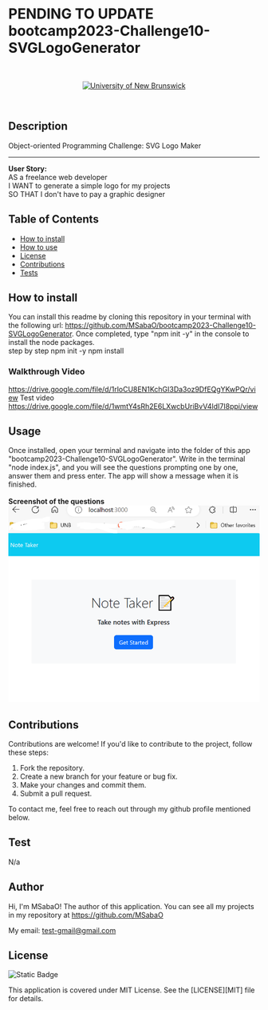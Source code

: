# PENDING TO UPDATE bootcamp2023-Challenge10-SVGLogoGenerator

<br/>
<p align="center">
    <a href="https://unb.ca/cel/bootcamps/coding.html">
        <img alt="University of New Brunswick" src="https://img.shields.io/static/v1.svg?label=bootcamp&message=UNB&color=red" /></a>
    
</p>
<br/>

## Description

Object-oriented Programming Challenge: SVG Logo Maker
<hr>
<b>User Story:</b><br>
AS a freelance web developer <br>
I WANT to generate a simple logo for my projects<br>
SO THAT I don't have to pay a graphic designer<br>


## Table of Contents

- [How to install](#How_to_install)
- [How to use](#usage)
- [License](#license)
- [Contributions](#contributions)
- [Tests](#test)


## How to install
You can install this readme by cloning this repository in your terminal with the following url: https://github.com/MSabaO/bootcamp2023-Challenge10-SVGLogoGenerator. Once completed, type "npm init -y" in the console to install the node packages. <br>
step by step
npm init -y
npm install



### Walkthrough Video
https://drive.google.com/file/d/1rloCU8EN1KchGI3Da3oz9DfEQgYKwPQr/view
Test video<br>
https://drive.google.com/file/d/1wmtY4sRh2E6LXwcbUriBvV4ldI7I8ppi/view


## Usage
Once installed, open your terminal and navigate into the folder of this app "bootcamp2023-Challenge10-SVGLogoGenerator". Write in the terminal "node index.js", and you will see the questions prompting one by one, answer them and press enter. The app will show a message when it is finished.<br>
<br>
<b>Screenshot of the questions</b>
![alt text](image.png)


## Contributions
Contributions are welcome! If you'd like to contribute to the project, follow these steps:

1.    Fork the repository.
2.    Create a new branch for your feature or bug fix.
3.    Make your changes and commit them.
4.    Submit a pull request.

To contact me, feel free to reach out through my github profile mentioned below.

## Test
N/a

## Author
Hi, I'm MSabaO! The author of this application. You can see all my projects in my repository at https://github.com/MSabaO

My email: test-gmail@gmail.com

## License 
![Static Badge](https://img.shields.io/badge/License-MIT-blue) <br>

This application is covered under MIT License. See the [LICENSE][MIT] file for details.
